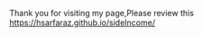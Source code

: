 Thank you for visiting my page,Please review this <a href="https://hsarfaraz.github.io/sideIncome/">https://hsarfaraz.github.io/sideIncome/</a>
